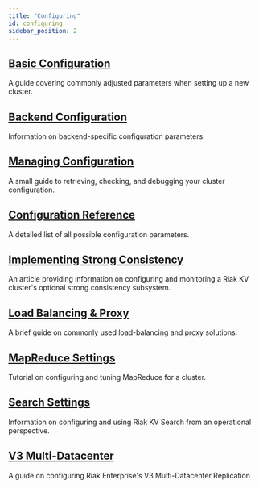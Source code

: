 ```yaml
---
title: "Configuring"
id: configuring
sidebar_position: 2
---
```


[config basic]: ../configuring/basic.md
[config backend]: ../configuring/backend.md
[config manage]: ../configuring/managing.md
[config reference]: ../configuring/reference.md
[config strong consistency]: ../configuring/strong-consistency.md
[config load balance]: ../configuring/load-balancing-proxy.md
[config mapreduce]: ../configuring/mapreduce.md
[config search]: ../configuring/search.md
[config v3 mdc]: ../configuring/v3-multi-datacenter/index.md
[config v2 mdc]: ../configuring/v2-multi-datacenter/index.md

## [Basic Configuration][config basic]

A guide covering commonly adjusted parameters when setting up a new cluster.

## [Backend Configuration][config backend]

Information on backend-specific configuration parameters.

## [Managing Configuration][config manage]

A small guide to retrieving, checking, and debugging your cluster configuration.

## [Configuration Reference][config reference]

A detailed list of all possible configuration parameters.

## [Implementing Strong Consistency][config strong consistency]

An article providing information on configuring and monitoring a Riak KV
cluster's optional strong consistency subsystem.

## [Load Balancing & Proxy][config load balance]

A brief guide on commonly used load-balancing and proxy solutions.

## [MapReduce Settings][config mapreduce]

Tutorial on configuring and tuning MapReduce for a cluster.

## [Search Settings][config search]

Information on configuring and using Riak KV Search from an operational perspective.

## [V3 Multi-Datacenter][config v3 mdc]

A guide on configuring Riak Enterprise's V3 Multi-Datacenter Replication
